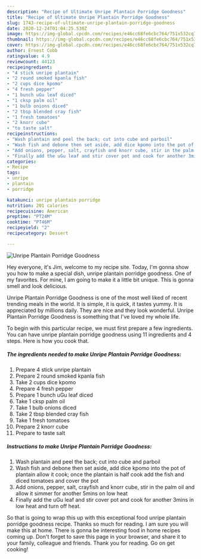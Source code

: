 ```yaml
---
description: "Recipe of Ultimate Unripe Plantain Porridge Goodness"
title: "Recipe of Ultimate Unripe Plantain Porridge Goodness"
slug: 1743-recipe-of-ultimate-unripe-plantain-porridge-goodness
date: 2020-12-24T01:04:25.530Z
image: https://img-global.cpcdn.com/recipes/e46cc68fe6cbc764/751x532cq70/unripe-plantain-porridge-goodness-recipe-main-photo.jpg
thumbnail: https://img-global.cpcdn.com/recipes/e46cc68fe6cbc764/751x532cq70/unripe-plantain-porridge-goodness-recipe-main-photo.jpg
cover: https://img-global.cpcdn.com/recipes/e46cc68fe6cbc764/751x532cq70/unripe-plantain-porridge-goodness-recipe-main-photo.jpg
author: Ernest Cobb
ratingvalue: 4.9
reviewcount: 44123
recipeingredient:
- "4 stick unripe plantain"
- "2 round smoked kpanla fish"
- "2 cups dice kpomo"
- "4 fresh pepper"
- "1 bunch uGu leaf diced"
- "1 cksp palm oil"
- "1 bulb onions diced"
- "2 tbsp blended cray fish"
- "1 fresh tomatoes"
- "2 knorr cube"
- "to taste salt"
recipeinstructions:
- "Wash plantain and peel the back; cut into cube and parboil"
- "Wash fish and debone then set aside, add dice kpomo into the pot of plantain allow it cook; once the plantain is half cook add the fish and diced tomatoes and cover the pot"
- "Add onions, pepper, salt, crayfish and knorr cube, stir in the palm oil and allow it simmer for another 5mins on low heat"
- "Finally add the uGu leaf and stir cover pot and cook for another 3mins in low heat and turn off heat."
categories:
- Recipe
tags:
- unripe
- plantain
- porridge

katakunci: unripe plantain porridge 
nutrition: 201 calories
recipecuisine: American
preptime: "PT24M"
cooktime: "PT46M"
recipeyield: "2"
recipecategory: Dessert

---
```



![Unripe Plantain Porridge Goodness](https://img-global.cpcdn.com/recipes/e46cc68fe6cbc764/751x532cq70/unripe-plantain-porridge-goodness-recipe-main-photo.jpg)

Hey everyone, it's Jim, welcome to my recipe site. Today, I'm gonna show you how to make a special dish, unripe plantain porridge goodness. One of my favorites. For mine, I am going to make it a little bit unique. This is gonna smell and look delicious.



Unripe Plantain Porridge Goodness is one of the most well liked of recent trending meals in the world. It is simple, it is quick, it tastes yummy. It is appreciated by millions daily. They are nice and they look wonderful. Unripe Plantain Porridge Goodness is something that I've loved my whole life.


To begin with this particular recipe, we must first prepare a few ingredients. You can have unripe plantain porridge goodness using 11 ingredients and 4 steps. Here is how you cook that.

<!--inarticleads1-->

##### The ingredients needed to make Unripe Plantain Porridge Goodness:

1. Prepare 4 stick unripe plantain
1. Prepare 2 round smoked kpanla fish
1. Take 2 cups dice kpomo
1. Prepare 4 fresh pepper
1. Prepare 1 bunch uGu leaf diced
1. Take 1 cksp palm oil
1. Take 1 bulb onions diced
1. Take 2 tbsp blended cray fish
1. Take 1 fresh tomatoes
1. Prepare 2 knorr cube
1. Prepare to taste salt




<!--inarticleads2-->

##### Instructions to make Unripe Plantain Porridge Goodness:

1. Wash plantain and peel the back; cut into cube and parboil
1. Wash fish and debone then set aside, add dice kpomo into the pot of plantain allow it cook; once the plantain is half cook add the fish and diced tomatoes and cover the pot
1. Add onions, pepper, salt, crayfish and knorr cube, stir in the palm oil and allow it simmer for another 5mins on low heat
1. Finally add the uGu leaf and stir cover pot and cook for another 3mins in low heat and turn off heat.




So that is going to wrap this up with this exceptional food unripe plantain porridge goodness recipe. Thanks so much for reading. I am sure you will make this at home. There is gonna be interesting food in home recipes coming up. Don't forget to save this page in your browser, and share it to your family, colleague and friends. Thank you for reading. Go on get cooking!
